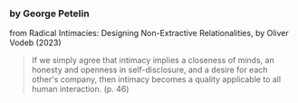 ### by George Petelin

from Radical Intimacies: Designing Non-Extractive Relationalities, by Oliver Vodeb (2023)

> If we simply agree that intimacy implies a closeness of minds, an honesty and openness in self-disclosure, and a desire for each other's company, then intimacy becomes a quality applicable to all human interaction. (p. 46)


